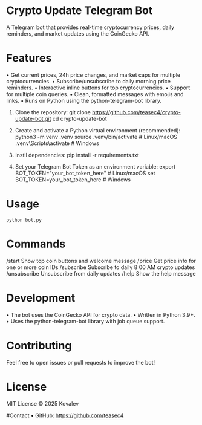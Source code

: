 # Crypto Update Telegram Bot

A Telegram bot that provides real-time cryptocurrency prices, daily reminders, and market updates using the CoinGecko API.

# Features
•	Get current prices, 24h price changes, and market caps for multiple cryptocurrencies.
•	Subscribe/unsubscribe to daily morning price reminders.
•	Interactive inline buttons for top cryptocurrencies.
•	Support for multiple coin queries.
•	Clean, formatted messages with emojis and links.
•	Runs on Python using the python-telegram-bot library.

1.	Clone the repository:
        git clone https://github.com/teasec4/crypto-update-bot.git
        cd crypto-update-bot

2.	Create and activate a Python virtual environment (recommended):
        python3 -m venv .venv
        source .venv/bin/activate  # Linux/macOS
        .venv\Scripts\activate     # Windows

3.	Instll dependencies:
        pip install -r requirements.txt

4.	Set your Telegram Bot Token as an environment variable:
        export BOT_TOKEN="your_bot_token_here"  # Linux/macOS
        set BOT_TOKEN=your_bot_token_here       # Windows

# Usage
    python bot.py

# Commands
/start  Show top coin buttons and welcome message
/price <ids> Get price info for one or more coin IDs
/subscribe Subscribe to daily 8:00 AM crypto updates
/unsubscribe Unsubscribe from daily updates
/help Show the help message

# Development
•	The bot uses the CoinGecko API for crypto data.
•	Written in Python 3.9+.
•	Uses the python-telegram-bot library with job queue support.

# Contributing
Feel free to open issues or pull requests to improve the bot!

# License
MIT License © 2025 Kovalev

#Contact
•	GitHub: https://github.com/teasec4